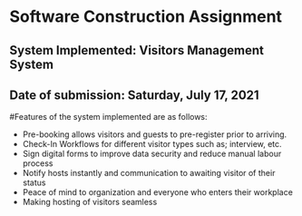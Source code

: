 # Software Construction Assignment

## System Implemented:     Visitors Management System
## Date of submission:     Saturday, July 17, 2021

#Features of the system implemented are as follows:
- Pre-booking allows visitors and guests to pre-register prior to arriving.
- Check-In Workflows for different visitor types such as; interview, etc.
- Sign digital forms to improve data security and reduce manual labour process
- Notify hosts instantly and communication to awaiting visitor of their status
- Peace of mind to organization and everyone who enters their workplace
- Making hosting of visitors seamless
